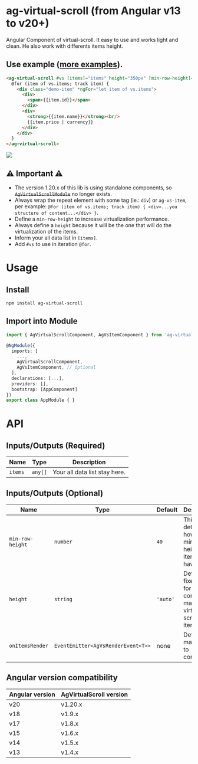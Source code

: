 # ag-virtual-scroll (from Angular v13 to v20+)

Angular Component of virtual-scroll. It easy to use and works light and clean.
He also work with differents items height.

## Use example ([more examples](https://ericferreira1992.github.io/ag-virtual-scroll)).

```html
<ag-virtual-scroll #vs [items]="items" height="350px" [min-row-height]="50" class="box-border">
  @for (item of vs.items; track item) {
    <div class="demo-item" *ngFor="let item of vs.items">
      <div>
        <span>{{item.id}}</span>
      </div>
      <div>
        <strong>{{item.name}}</strong><br/>
        {{item.price | currency}}
      </div>
    </div>
  }
</ag-virtual-scroll>
```
![](demo.gif)

## ⚠️ Important ⚠️
- The version 1.20.x of this lib is using standalone components, so ~~`AgVirtualScrollModule`~~ no longer exists.
- Always wrap the repeat element with some tag (ie.: `div`) or `ag-vs-item`, per example: ``@for (item of vs.items; track item) { <div>...you structure of content...</div> }``.
- Define a ``min-row-height`` to increase virtualization performance.
- Always define a ``height`` because it will be the one that will do the virtualization of the items.
- Inform your all data list in ``[items]``.
- Add ``#vs`` to use in iteration ``@for``.

# Usage

## Install
`npm install ag-virtual-scroll`

## Import into Module
```typescript
import { AgVirtualScrollComponent, AgVsItemComponent } from 'ag-virtual-scroll';

@NgModule({
  imports: [
    ...,
    AgVirtualScrollComponent,
    AgVsItemComponent, // Optional
  ],
  declarations: [...],
  providers: [],
  bootstrap: [AppComponent]
})
export class AppModule { }
```

# API

## Inputs/Outputs (Required)
Name		                | Type          | Description
----                    	| ----          | ----
`items`		                | `any[]`       | Your all data list stay here.

## Inputs/Outputs (Optional)
Name		        		| Type      	                        | Default		            | Description
----            			| ----      	                        | ----			            | ----
`min-row-height`   			| `number`  	                        | `40`		                | This determine how minimm height each item will have.
`height`     				| `string`		                        | `'auto'`  	            | Define a fixed height for container to make a virtual-scroll of items.
`onItemsRender`  			| `EventEmitter<AgVsRenderEvent<T>>`	| none		                | Define a max width to container.

## Angular version compatibility
**Angular** version		        | **AgVirtualScroll** version      	                        
----------------------------- | ----------------------------
v20   			                  | v1.20.x
v18   			                  | v1.9.x
v17   			                  | v1.8.x
v15   			                  | v1.6.x
v14   			                  | v1.5.x
v13   			                  | v1.4.x


